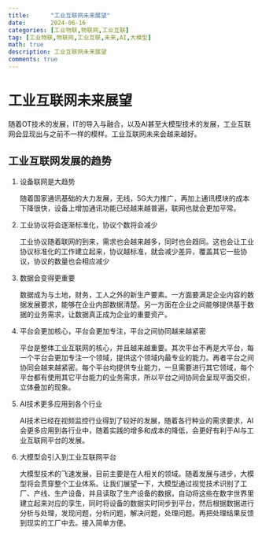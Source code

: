 ```yaml
---
title:      "工业互联网未来展望"
date:       2024-06-16
categories: [工业物联,物联网,工业互联]
tag: [工业物联,物联网,工业互联,未来,AI,大模型]
math: true
description: 工业互联网未来展望
comments: true
---
```


# 工业互联网未来展望
随着OT技术的发展，IT的导入与融合，以及AI甚至大模型技术的发展，工业互联网会显现出与之前不一样的模样。工业互联网未来会越来越好。
## 工业互联网发展的趋势
 1. 设备联网是大趋势
    
    随着国家通讯基础的大力发展，无线，5G大力推广，再加上通讯模块的成本下降很快，设备上增加通讯功能已经越来越普遍，联网也就会更加平常。
 2. 工业协议将会逐渐标准化，协议个数将会减少
    
    工业协议随着联网的到来，需求也会越来越多，同时也会趋同。这也会让工业协议标准化的工作建立起来，协议越标准，就会减少差异，覆盖其它一些协议，协议的数量也会相应减少
 3. 数据会变得更重要
    
    数据成为与土地，财务，工人之外的新生产要素。一方面要满足企业内容的数据发展要求，能够在企业内部数据清楚。另一方面在企业之间能够提供基于数据的业务需求，让数据真正成为企业的重要资产。
 4. 平台会更加核心，平台会更加专注，平台之间协同越来越紧密
     
     平台是整体工业互联网的核心，并且越来越重要。其次平台不再是大平台，每一个平台会更加专注一个领域，提供这个领域内最专业的能力。再者平台之间协同会越来越紧密。每个平台均提供专业能力，一旦需要进行其它领域，每个平台都有使用其它平台能力的业务需求，所以平台之间协同会呈现平面交织，立体叠加的现象。
 5. AI技术更多应用到各个行业
    
    AI技术已经在视频监控行业得到了较好的发展，随着各行种业的需求要求，AI会更多应用到各行业中，随着实践的增多和成本的降低，会更好有利于AI与工业互联网平台的发展。
 6. 大模型会引入到工业互联网平台
   
    大模型技术的飞速发展，目前主要是在人相关的领域。随着发展与进步，大模型将会贯穿整个工业体系。让我们展望一下，大模型通过视觉技术识别了工厂、产线、生产设备，并且读取了生产设备的数据，自动将这些在数字世界里建立起来对应的孪生，同时将设备的数据实时同步到平台，然后根据数据进行分析与处理，发现问题，分析问题，解决问题，处理问题。再把处理结果反馈到现实的工厂中去。接入简单方便。
